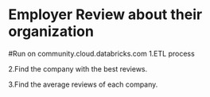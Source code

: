 # Employer Review about their organization
#Run on community.cloud.databricks.com
1.ETL process

2.Find the company with the best reviews.

3.Find the average reviews of each company.


